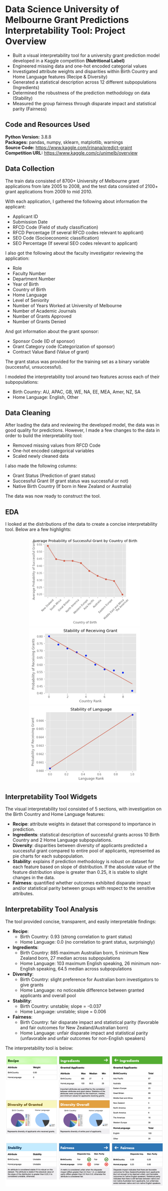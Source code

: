 
# Data Science University of Melbourne Grant Predictions Interpretability Tool: Project Overview

- Built a visual interpretability tool for a university grant prediction model developed in a Kaggle competition **(Nutritional Label)**
- Engineered missing data and one-hot encoded categorial values
- Investigated attribute weights and disparities within Birth Country and Home Language features (Recipe & Diversity)
- Generated a statistical description across 12 different subpopulations (Ingredients)
- Determined the robustness of the prediction methodology on data (Stability)
- Measured the group fairness through disparate impact and statistical parity (Fairness)

## Code and Resources Used

**Python Version:** 3.8.8\
**Packages:** pandas, numpy, sklearn, matplotlib, warnings\
**Source Code:** https://www.kaggle.com/irinana/predict-graint \
**Competition URL:** https://www.kaggle.com/c/unimelb/overview


## Data Collection

The train data consisted of 8700+ University of Melbourne grant applications from late 2005 to 2008, and
the test data consisted of 2100+ grant applications from 2009 to mid 2010.

With each application, I gathered the following about information the applicant:
- Applicant ID
- Submission Date
- RFCD Code (Field of study classification)
- RFCD Percentage (If several RFCD codes relevant to applicant)
- SEO Code (Socioeconomic classification)
- SEO Percentage (If several SEO codes relevant to applicant)

I also got the following about the faculty investigator reviewing the application:
- Role
- Faculty Number
- Department Number
- Year of Birth
- Country of Birth
- Home Language
- Level of Seniority
- Number of Years Worked at University of Melbourne
- Number of Academic Journals
- Number of Grants Approved
- Number of Grants Denied

And got information about the grant sponsor:
- Sponsor Code (ID of sponsor)
- Grant Category code (Categorization of sponsor)
- Contract Value Band (Value of grant)

The grant status was provided for the training set as a binary variable (successful, unsuccessful).

I modeled the interpretability tool around two features across each of their subpopulations:
- Birth Country: AU, APAC, GB, WE, NA, EE, MEA, Amer, NZ, SA
- Home Language: English, Other
## Data Cleaning

After loading the data and reviewing the developed model, the data was in good quality for predictions.
However, I made a few changes to the data in order to build the interpretability tool:
- Removed missing values from RFCD Code
- One-hot encoded categorical variables
- Scaled newly cleaned data

I also made the following columns:
- Grant Status (Prediction of grant status)
- Successful Grant (If grant status was successful or not)
- Native Birth Country (If born in New Zealand or Australia)

The data was now ready to construct the tool.
## EDA

I looked at the distributions of the data to create a concise interpretability tool.
Below are a few highlights:

<p align="center">
  <img alt="Average Prob of Successful Grant by Birth Country" src="avgprob_successfulgrant_country.png" width="70%">
  <img alt="Stability based on Home Country Distribution" src="stability_country.png" width="70%">
  <img alt="Stability based on Home Language Distribution" src="stability_language.png" width="70%">
</p>

## Interpretability Tool Widgets

The visual interpretability tool consisted of 5 sections, with investigation on the Birth Country and Home Language features:

- **Recipe**: attribute weights in dataset that correspond to importance in prediction.
- **Ingredients**: statistical description of successful grants across 10 Birth Country and 2 Home Language subpopulations.
- **Diversity**: disparities between diversity of applicants predicted a successful grant compared to entire pool of applicants, represented as pie charts for each subpopulation.
- **Stability**: explains if prediction methodology is robust on dataset for each feature based on slope of distribution. If the absolute value of the feature distribution slope is greater than 0.25, it is stable to slight changes in the data.
- **Fairness**: quantified whether outcomes exhibited disparate impact and/or statistical parity between groups with respect to the sensitive attributes.

## Interpretability Tool Analysis

The tool provided concise, transparent, and easily interpretable findings:
- **Recipe**:
    - Birth Country: 0.93 (strong correlation to grant status)
    - Home Language: 0.0 (no correlation to grant status, surprisingly)
- **Ingredients**:
    - Birth Country: 885 maximum Australian born, 5 minimum New Zealand born, 27 median across subpopulations
    - Home Language: 103 maximum English speaking, 26 minimum non-English speaking, 64.5 median across subpopulations
- **Diversity**:
    - Birth Country: slight preference for Australian born investigators to give grants
    - Home Language: no noticeable difference between granted applicants and overall pool
- **Stability**:
    - Birth Country: unstable; slope = -0.037
    - Home Language: unstable; slope = 0.006
- **Fairness**:
    - Birth Country: fair disparate impact and statistical parity (favorable and fair outcomes for New Zealand/Australian born)
    - Home Language: unfair disparate impact and statistical parity (unfavorable and unfair outcomes for non-English speakers)

The interpretability tool is below:
<p align="center"><img alt="Nutritional Label" src="nutritional_label.png" width="100%"></p>